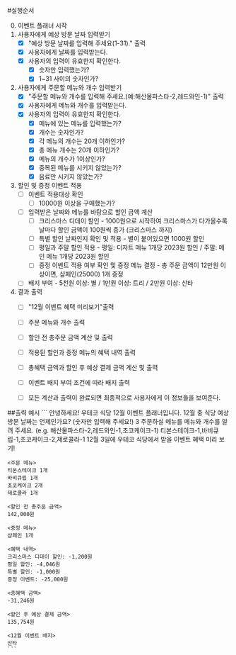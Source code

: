 #실행순서

0. 이벤트 플래너 시작
1. 사용자에게 예상 방문 날짜 입력받기
    - [X] "예상 방문 날짜를 입력해 주세요(1-31)." 출력
    - [X] 사용자에게 날짜를 입력받는다.
    - [X] 사용자의 입력이 유효한지 확인한다.
        - [X] 숫자만 입력했는가?
        - [X] 1~31 사이의 숫자인가?
    
2. 사용자에게 주문할 메뉴와 개수 입력받기
    - [X] "주문할 메뉴와 개수를 입력해 주세요.(예:해산물파스타-2,레드와인-1)" 출력
    - [X] 사용자에게 메뉴와 개수를 입력받는다.
    - [X] 사용자의 입력이 유효한지 확인한다.
        - [X] 메뉴에 있는 메뉴를 입력했는가?
        - [X] 개수는 숫자인가?
        - [X] 각 메뉴의 개수는 20개 이하인가?
        - [X] 총 메뉴 개수는 20개 이하인가?
        - [X] 메뉴의 개수가 1이상인가?
        - [X] 중복된 메뉴를 시키지 않았는가?
        - [X] 음료만 시키지 않았는가?

3. 할인 및 증정 이벤트 적용
    - [ ] 이벤트 적용대상 확인 
        - [ ] 10000원 이상을 구매했는가?
    - [ ] 입력받은 날짜와 메뉴를 바탕으로 할인 금액 계산
        - [ ] 크리스마스 디데이 할인 - 1000원으로 시작하여 크리스마스가 다가올수록 날마다 할인 금액이 100원씩 증가 (크리스마스 까지)
        - [ ] 특별 할인 날짜인지 확인 및 적용 - 별이 붙어있으면 1000원 할인
        - [ ] 평일과 주말 할인 적용 - 평일: 디저트 메뉴 1개당 2023원 할인 / 주말: 메인 메뉴 1개당 2023원 할인
        - [ ] 증정 이벤트 적용 여부 확인 및 증정 메뉴 결정 - 총 주문 금액이 12만원 이상이면, 샴페인(25000) 1개 증정
    - [ ] 배지 부여 - 5천원 이상: 별 / 1만원 이상: 트리 / 2만원 이상: 산타

4. 결과 출력
    - [ ] "12월 이벤트 혜택 미리보기"출력
    - [ ] 주문 메뉴와 개수 출력
    - [ ] 할인 전 총주문 금액 계산 및 출력
    - [ ] 적용된 할인과 증정 메뉴의 혜택 내역 출력
    - [ ] 총혜택 금액과 할인 후 예상 결제 금액 계산 및 출력
    - [ ] 이벤트 배지 부여 조건에 따라 배지 출력
    - [ ] 모든 계산과 출력이 완료되면 최종적으로 사용자에게 이 정보들을 보여준다.


##출력 예시
    ```
    안녕하세요! 우테코 식당 12월 이벤트 플래너입니다.
    12월 중 식당 예상 방문 날짜는 언제인가요? (숫자만 입력해 주세요!)
    3
    주문하실 메뉴를 메뉴와 개수를 알려 주세요. (e.g. 해산물파스타-2,레드와인-1,초코케이크-1)
    티본스테이크-1,바비큐립-1,초코케이크-2,제로콜라-1
    12월 3일에 우테코 식당에서 받을 이벤트 혜택 미리 보기!
    
    <주문 메뉴>
    티본스테이크 1개
    바비큐립 1개
    초코케이크 2개
    제로콜라 1개
    
    <할인 전 총주문 금액>
    142,000원
    
    <증정 메뉴>
    샴페인 1개
    
    <혜택 내역>
    크리스마스 디데이 할인: -1,200원
    평일 할인: -4,046원
    특별 할인: -1,000원
    증정 이벤트: -25,000원
    
    <총혜택 금액>
    -31,246원
    
    <할인 후 예상 결제 금액>
    135,754원
    
    <12월 이벤트 배지>
    산타
    ```